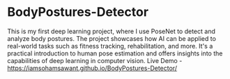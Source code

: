# BodyPostures-Detector
This is my first deep learning project, where I use PoseNet to detect and analyze body postures. The project showcases how AI can be applied to real-world tasks such as fitness tracking, rehabilitation, and more. It's a practical introduction to human pose estimation and offers insights into the capabilities of deep learning in computer vision.
Live Demo - https://iamsohamsawant.github.io/BodyPostures-Detector/
